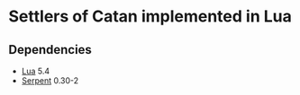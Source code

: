 # Settlers of Catan implemented in Lua

## Dependencies

* [Lua](https://www.lua.org/) 5.4
* [Serpent](https://luarocks.org/modules/paulclinger/serpent) 0.30-2
